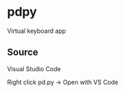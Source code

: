 # pdpy
Virtual keyboard app
<!--
## Wiki
[Overview](https://github.com/dnaspider/pdpy/wiki/Overview "Wiki")
<br>[Install](https://github.com/dnaspider/pdpy/wiki/install "Wiki")

## Release
[Download](https://github.com/dnaspider/pypy/releases "Latest compile")
-->
## Source
Visual Studio Code

Right click pd.py -> Open with VS Code